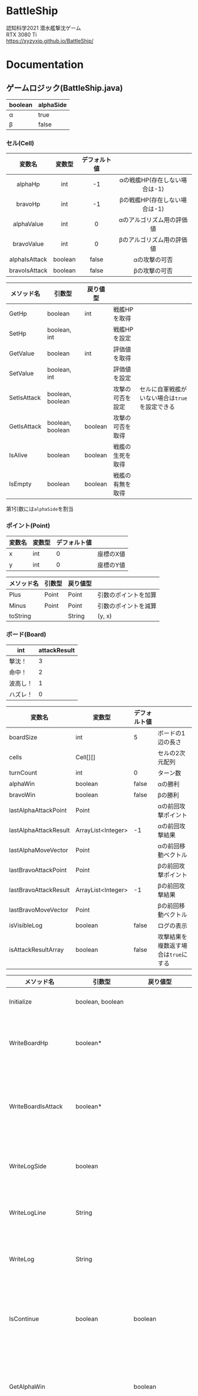 
# BattleShip

認知科学2021 潜水艦撃沈ゲーム  
RTX 3080 Ti  
https://xyzyxjp.github.io/BattleShip/

# Documentation

## ゲームロジック(BattleShip.java)

| boolean | alphaSide |
| ------- | --------- |
| α       | true      |
| β       | false     |

### セル(Cell)

| 変数名           | 変数型     | デフォルト値 |                    |
| :-----------: | :-----: | :----: | :----------------: |
| alphaHp       | int     | -1     | αの戦艦HP(存在しない場合は-1) |
| bravoHp       | int     | -1     | βの戦艦HP(存在しない場合は-1) |
| alphaValue    | int     | 0      | αのアルゴリズム用の評価値      |
| bravoValue    | int     | 0      | βのアルゴリズム用の評価値      |
| alphaIsAttack | boolean | false  | αの攻撃の可否            |
| bravoIsAttack | boolean | false  | βの攻撃の可否            |

| メソッド名       | 引数型              | 戻り値型    |          |                            |
| ----------- | ---------------- | ------- | -------- | -------------------------- |
| GetHp       | boolean          | int     | 戦艦HPを取得  |                            |
| SetHp       | boolean, int     |         | 戦艦HPを設定  |                            |
| GetValue    | boolean          | int     | 評価値を取得   |                            |
| SetValue    | boolean, int     |         | 評価値を設定   |                            |
| SetIsAttack | boolean, boolean |         | 攻撃の可否を設定 | セルに自軍戦艦がいない場合は`true`を設定できる |
| GetIsAttack | boolean, boolean | boolean | 攻撃の可否を取得 |                            |
| IsAlive     | boolean          | boolean | 戦艦の生死を取得 |                            |
| IsEmpty     | boolean          | boolean | 戦艦の有無を取得 |                            |

第1引数には`alphaSide`を割当  

### ポイント(Point)

| 変数名 | 変数型 | デフォルト値 |       |
| --- | --- | ------ | ----- |
| x   | int | 0      | 座標のX値 |
| y   | int | 0      | 座標のY値 |

| メソッド名    | 引数型   | 戻り値型    |            |
| -------- | ----- | ------ | ---------- |
| Plus     | Point | Point  | 引数のポイントを加算 |
| Minus    | Point | Point  | 引数のポイントを減算 |
| toString |       | String | (y, x)     |

### ボード(Board)

| int | attackResult |
| ------- | ------------ |
| 撃沈！     | 3            |
| 命中！     | 2            |
| 波高し！    | 1            |
| ハズレ！    | 0            |

| 変数名                   | 変数型                  | デフォルト値 |                       |
| --------------------- | -------------------- | ------ | --------------------- |
| boardSize             | int                  | 5      | ボードの1辺の長さ             |
| cells                 | Cell[][]             |        | セルの2次元配列              |
| turnCount             | int                  | 0      | ターン数                  |
| alphaWin              | boolean              | false  | αの勝利                  |
| bravoWin              | boolean              | false  | βの勝利                  |
| lastAlphaAttackPoint  | Point                |        | αの前回攻撃ポイント            |
| lastAlphaAttackResult | ArrayList\<Integer\> | -1     | αの前回攻撃結果              |
| lastAlphaMoveVector   | Point                |        | αの前回移動ベクトル            |
| lastBravoAttackPoint  | Point                |        | βの前回攻撃ポイント            |
| lastBravoAttackResult | ArrayList\<Integer\> | -1     | βの前回攻撃結果              |
| lastBravoMoveVector   | Point                |        | βの前回移動ベクトル            |
| isVisibleLog          | boolean              | false  | ログの表示                 |
| isAttackResultArray   | boolean              | false  | 攻撃結果を複数返す場合は`true`にする |

| メソッド名                | 引数型                            | 戻り値型                 |                         |                                       |
| -------------------- | ------------------------------ | -------------------- | ----------------------- | ------------------------------------- |
| Initialize           | boolean, boolean               |                      | 初期化                     | isVisibleLog, isAttackResultArray     |
| WriteBoardHp         | boolean*                       |                      | 戦艦HPを表示                 |                                       |
| WriteBoardIsAttack   | boolean*                       |                      | 攻撃の可否を表示                |                                       |
| WriteLogSide         | boolean                        |                      | ログの表示                   |                                       |
| WriteLogLine         | String                         |                      | ログの表示                   |                                       |
| WriteLog             | String                         |                      | ログの表示                   |                                       |
| IsContinue           | boolean                        | boolean              | ターン続行の可否                | 引数は強制終了する場合のみ`true`にする                |
| GetAlphaWin          |                                | boolean              | αの勝利を取得                 |                                       |
| GetBravoWin          |                                | boolean              | βの勝利を取得                 |                                       |
| SetTurnCount         |                                |                      | ターン数に1加算                |                                       |
| GetTurnCount*        |                                | int                  | ターン数を取得                 |                                       |
| GetBoardSize*        |                                | int                  | ボードの1辺の長さを取得            |                                       |
| GetCell*             | Point                          | Cell                 | ポイントのセルを取得              |                                       |
| GetCell*             | int, int                       | Cell                 | ポイントのセルを取得              |                                       |
| SetCell              | Point, Cell                    |                      | ポイントにセルを設定              |                                       |
| SetCell              | int, int, Cell                 |                      | ポイントにセルを設定              |                                       |
| IsLastAttack*        | boolean*                       | boolean              | 前回移動の有無を取得              |                                       |
| IsLastMove*          | boolean*                       | boolean              | 前回攻撃の有無を取得              |                                       |
| GetLastAttackPoint*  | boolean*                       | Point                | 前回攻撃ポイントを取得             |                                       |
| GetLastAttackResult* | boolean*                       | ArrayList\<Integer\> | 前回攻撃結果を取得               |                                       |
| GetLastMoveVector*   | boolean*                       | Point                | 前回移動ベクトルを取得             |                                       |
| InitializeValues*    | boolean*                       |                      | 全ての評価値を0に設定             |                                       |
| NormalizeValues*     | boolean*                       |                      | 全ての評価値を周囲4ポイントリストの個数に設定 |                                       |
| GetShipPoints*       | boolean*                       | ArrayList\<Point\>   | 戦艦のポイントリストを取得           |                                       |
| GetRandomPoint*      | Point                          | ArrayList\<Point\>   | ポイントリストからランダムに取得        |                                       |
| GetRandomPoints*     | int                            | ArrayList\<Point\>   | ランダムなポイントリストを取得         |                                       |
| SetRandom4Points     | boolean*                       |                      | ランダムな4ポイントに戦艦を配置        |                                       |
| GetMaxValuePoints*   | boolean*                       | ArrayList\<Point\>   | 評価値が最大であるポイントリストを取得     |                                       |
| GetShortPoints*      | boolean*, Point                | ArrayList\<Point\>   | ポイントに最も近い戦艦のポイントリストを取得  |                                       |
| GetRoundPoints*      | Point                          | ArrayList\<Point\>   | ポイントの周囲8ポイントリストを取得      |                                       |
| GetCrossPoints*      | Point, int                     | ArrayList\<Point\>   | ポイントの周囲4ポイントリストを取得      | 第2引数は距離であり、2の場合は移動可能な範囲である            |
| GetPointDistance*    | Point, Point                   | int                  | ポイント間の距離                | X軸間の距離 + Y軸間の距離である                    |
| IsMoveEnablePoint*   | boolean*, Point, Point         | boolean              | 移動の可否                   | 第2, 3引数はポイントである                       |
| IsMoveEnableVector*  | boolean*, Point, Point         | boolean              | 移動の可否                   | 第2引数はポイントであり、第3引数はベクトルである             |
| MovePoint            | boolean*, Point, Point         | boolean              | 戦艦の移動                   | 第2, 3引数はポイントである                       |
| MoveVector           | boolean*, Point, Point         | boolean              | 戦艦の移動                   | 第2引数はポイントであり、第3引数はベクトルである             |
| MoveVectorForce      | boolean*, Point                |                      | 戦艦の強制移動                 | 第2引数はベクトルである                          |
| SearchAttackPoints*  | boolean*                       |                      | 攻撃の可否を検索                |                                       |
| GetAttackPoints*     | boolean*                       | ArrayList\<Point\>   | 攻撃が可能なポイントリストを取得        |                                       |
| IsAttackPoint*       | boolean*, Point                | boolean              | ポイントの攻撃の可否を取得           |                                       |
| AttackPoint          | boolean*, Point, boolean       | boolean              | ポイントへの攻撃                | 第3引数は攻撃結果をあとから設定する場合のみ`false`にする      |
| AttackResultTransfer | boolean*, ArrayList\<Integer\> |                      | ポイントへの攻撃結果を設定           | `AttackPoint`の第3引数を`false`にした場合のみ使用する |
| AttackPointForce     | boolean*, Point                |                      | ポイントへの強制攻撃              |                                       |

引数型に`*`がついている第1引数は`alphaSide`を割当  
メソッド名に`*`がついているメソッドは`Algorithm`内で使用可能  

### インターフェイス(Interface)

| 変数名           | 変数型     | デフォルト値 |                            |
| ------------- | ------- | ------ | -------------------------- |
| alphaSide     | boolean | false  | `Board`における`alphaSide`     |
| isEnemySecret | boolean | false  | 攻撃結果をあとから設定する場合のみ`true`にする |
| allyCount     | int     | 4      | 自軍戦艦の数                     |
| allySumHp     | int     | 12     | 自軍戦艦の総HP                   |
| enemyCount    | int     | 4      | 敵軍戦艦の数                     |
| enemySumHp    | int     | 12     | 敵軍戦艦の総HP                   |

| メソッド名         | 引数型          | 戻り値型 |            |                 |
| ------------- | ------------ | ---- | ---------- | --------------- |
| DoMove*       | Point, Point |      | 戦艦の移動      | 第1, 2引数はポイントである |
| DoMoveForce   | Point        |      | 戦艦の強制移動    | 第1引数はベクトルである    |
| DoAttack*     | Point        |      | ポイントへの攻撃   |                 |
| DoAttackForce | Point        |      | ポイントへの強制攻撃 |                 |

メソッド名に`*`がついているメソッドのみ`Algorithm`内で一度限り使用可能  

### ロガー(Logger)

| 変数名        | 変数型        | デフォルト値 |     |
| ---------- | ---------- | ------ | --- |
| jsonObject | JSONObject |        |     |

| メソッド名                | 引数型     | 戻り値型                 |               |
| -------------------- | ------- | -------------------- | ------------- |
| AddLogger            | boolean |                      | 現在の戦況をログに追加 |
| GetHpArrayList       | boolean | ArrayList\<Integer\> |               |
| GetValueArrayList    | boolean | ArrayList\<Integer\> |               |
| GetIsAttackArrayList | boolean | ArrayList\<Boolean\> |               |
| SaveLogger           | String  |                      | ログを保存       |

## AlgorithmXXX.java

### アルゴリズム(Algorithm)の開発

`Algorithm001.java`を参照

```java
import java.util.*;

class AlgorithmXXX extends Interface {
    AlgorithmXXX(boolean alphaSide, boolean isEnemySecret) {
        super(alphaSide, isEnemySecret);
    }

    public void Think() {
        if (Board.IsLastAttack(!alphaSide)) {
            if (Board.GetLastAttackResult(!alphaSide).contains(3)) {
                allySumHp--;
                allyCount--;
            }
            if (Board.GetLastAttackResult(!alphaSide).contains(2)) {
                allySumHp--;
            }
        }
        if (Board.IsLastAttack(alphaSide)) {
            if (Board.GetLastAttackResult(alphaSide).contains(3)) {
                enemySumHp--;
                enemyCount--;
            }
            if (Board.GetLastAttackResult(alphaSide).contains(2)) {
                enemySumHp--;
            }
        }
        Board.SearchAttackPoints(alphaSide);
        /* 
        アルゴリズム
        
        移動する場合
            DoMove(oldPoint, newPoint);
            return;

        攻撃する場合
            DoAttack(point);
            return;

        移動・攻撃したあとにはreturn;を書いてThink()を終了する
        */
        return;
    }
}
```

## DebugPlay.java

2つのアルゴリズムを勝負する  
αとβの初期配置を設定する必要がある  

## ReleasePlay.java

アルゴリズムを実際に使う  
αの初期配置のみ設定する必要がある  

---

[@xyzyxJP](https://twitter.com/xyzyxJP)
